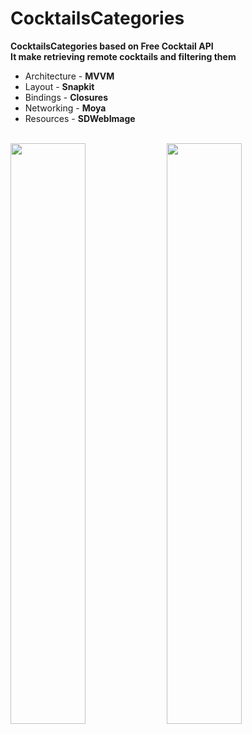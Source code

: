 # CocktailsCategories
**CocktailsCategories based on Free Cocktail API**
<br />
**It make retrieving remote cocktails and filtering them**
<br />
* Architecture - **MVVM**
* Layout - **Snapkit**
* Bindings - **Closures**
* Networking - **Moya**
* Resources - **SDWebImage**
<br />
<img src="https://github.com/VadimSorokolit/CocktailsCategories/assets/130312733/b8d4f218-204b-4009-80d9-9df823982640" width = 48.8%>
<img src="https://github.com/VadimSorokolit/CocktailsCategories/assets/130312733/2e775840-e674-4cb6-b009-bfc2522a04f5" width = 48.8%>


